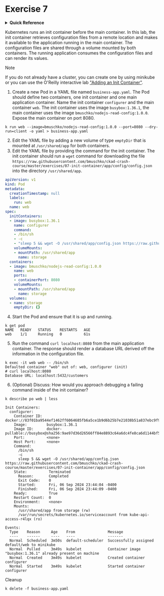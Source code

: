 # Exercise 7

<details>
<summary><b>Quick Reference</b></summary>
<p>

* Namespace: `default`<br>
* Documentation: [Init Containers](https://kubernetes.io/docs/concepts/workloads/pods/init-containers/), [Pods](https://kubernetes.io/docs/concepts/workloads/pods/), [Volumes](https://kubernetes.io/docs/concepts/storage/volumes/)

</p>
</details>

Kubernetes runs an init container before the main container. In this lab, the init container retrieves configuration files from a remote location and makes it available to the application running in the main container. The configuration files are shared through a volume mounted by both containers. The running application consumes the configuration files and can render its values.

> [!NOTE]
> If you do not already have a cluster, you can create one by using minikube or you can use the O'Reilly interactive lab ["Adding an Init Container"](https://learning.oreilly.com/scenarios/adding-an-init/9781098163921/).

1. Create a new Pod in a YAML file named `business-app.yaml`. The Pod should define two containers, one init container and one main application container. Name the init container `configurer` and the main container `web`. The init container uses the image `busybox:1.36.1`, the main container uses the image `bmuschko/nodejs-read-config:1.0.0`. Expose the main container on port 8080.
```
k run web --image=bmuschko/nodejs-read-config:1.0.0 --port=8080 --dry-run=client -o yaml > business-app.yaml
```

2. Edit the YAML file by adding a new volume of type `emptyDir` that is mounted at `/usr/shared/app` for both containers.
3. Edit the YAML file by providing the command for the init container. The init container should run a `wget` command for downloading the file `https://raw.githubusercontent.com/bmuschko/ckad-crash-course/master/exercises/07-init-container/app/config/config.json` into the directory `/usr/shared/app`.
```yaml
apiVersion: v1
kind: Pod
metadata:
  creationTimestamp: null
  labels:
    run: web
  name: web
spec:
  initContainers:
  - image: busybox:1.36.1
    name: configurer
    command:
    - /bin/sh
    - -c
    - "sleep 5 && wget -O /usr/shared/app/config.json https://raw.githubusercontent.com/bmuschko/ckad-crash-course/master/exercises/07-init-container/app/config/config.json"
    volumeMounts:
    - mountPath: /usr/shared/app
      name: storage
  containers:
  - image: bmuschko/nodejs-read-config:1.0.0
    name: web
    ports:
    - containerPort: 8080
    volumeMounts:
    - mountPath: /usr/shared/app
      name: storage
  volumes:
  - name: storage
    emptyDir: {}
```
4. Start the Pod and ensure that it is up and running.
```
k get pod         
NAME   READY   STATUS    RESTARTS   AGE
web    1/1     Running   0          61s
```
5. Run the command `curl localhost:8080` from the main application container. The response should render a database URL derived off the information in the configuration file.
```
k exec -it web web -- /bin/sh
Defaulted container "web" out of: web, configurer (init)
# curl localhost:8080
Database URL: localhost:5432/customers
```

6. (Optional) Discuss: How would you approach debugging a failing command inside of the init container?
```
k describe po web | less

Init Containers:
  configurer:
    Container ID:  docker://83f01ba9544ef1462ff6064685fb6a5ce1b9d6b25b7e21038b51a837ebc9f9fc
    Image:         busybox:1.36.1
    Image ID:      docker-pullable://busybox@sha256:9ae97d36d26566ff84e8893c64a6dc4fe8ca6d1144bf5b87b2b85a32def253c7
    Port:          <none>
    Host Port:     <none>
    Command:
      /bin/sh
      -c
      sleep 5 && wget -O /usr/shared/app/config.json https://raw.githubusercontent.com/bmuschko/ckad-crash-course/master/exercises/07-init-container/app/config/config.json
    State:          Terminated
      Reason:       Completed
      Exit Code:    0
      Started:      Fri, 06 Sep 2024 23:44:04 -0400
      Finished:     Fri, 06 Sep 2024 23:44:09 -0400
    Ready:          True
    Restart Count:  0
    Environment:    <none>
    Mounts:
      /usr/shared/app from storage (rw)
      /var/run/secrets/kubernetes.io/serviceaccount from kube-api-access-r4lqx (ro)

Events:
  Type    Reason     Age    From               Message
  ----    ------     ----   ----               -------
  Normal  Scheduled  3m50s  default-scheduler  Successfully assigned default/web to minikube
  Normal  Pulled     3m49s  kubelet            Container image "busybox:1.36.1" already present on machine
  Normal  Created    3m49s  kubelet            Created container configurer
  Normal  Started    3m49s  kubelet            Started container configurer
```

Cleanup
```
k delete -f business-app.yaml
```
